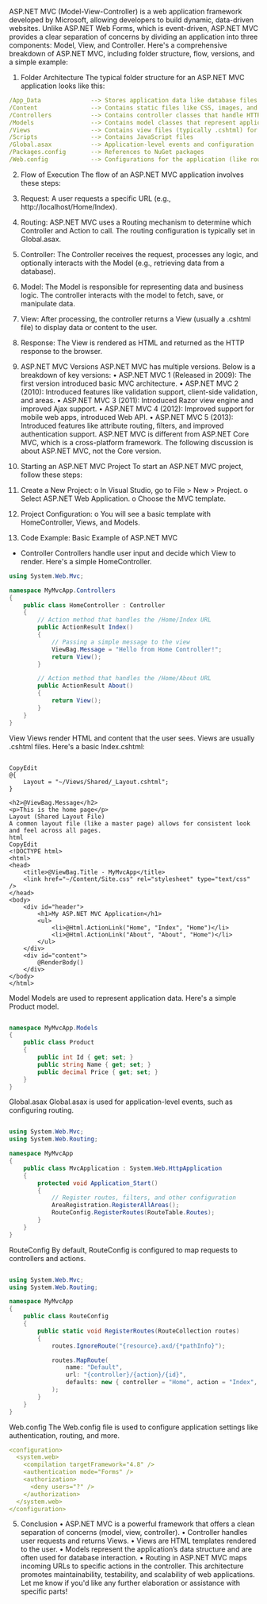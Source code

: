ASP.NET MVC (Model-View-Controller) is a web application framework developed by Microsoft, allowing developers to build dynamic, data-driven websites. Unlike ASP.NET Web Forms, which is event-driven, ASP.NET MVC provides a clear separation of concerns by dividing an application into three components: Model, View, and Controller.
Here's a comprehensive breakdown of ASP.NET MVC, including folder structure, flow, versions, and a simple example:


1. Folder Architecture
The typical folder structure for an ASP.NET MVC application looks like this:
````yaml
/App_Data              --> Stores application data like database files
/Content               --> Contains static files like CSS, images, and other assets
/Controllers           --> Contains controller classes that handle HTTP requests
/Models                --> Contains model classes that represent application data
/Views                 --> Contains view files (typically .cshtml) for rendering HTML
/Scripts               --> Contains JavaScript files
/Global.asax           --> Application-level events and configuration
/Packages.config       --> References to NuGet packages
/Web.config            --> Configurations for the application (like routing, authentication, etc.)
````

2. Flow of Execution
The flow of an ASP.NET MVC application involves these steps:
1.	Request: A user requests a specific URL (e.g., http://localhost/Home/Index).
2.	Routing: ASP.NET MVC uses a Routing mechanism to determine which Controller and Action to call. The routing configuration is typically set in Global.asax.
3.	Controller: The Controller receives the request, processes any logic, and optionally interacts with the Model (e.g., retrieving data from a database).
4.	Model: The Model is responsible for representing data and business logic. The controller interacts with the model to fetch, save, or manipulate data.
5.	View: After processing, the controller returns a View (usually a .cshtml file) to display data or content to the user.
6.	Response: The View is rendered as HTML and returned as the HTTP response to the browser.
   
3. ASP.NET MVC Versions
ASP.NET MVC has multiple versions. Below is a breakdown of key versions:
•	ASP.NET MVC 1 (Released in 2009): The first version introduced basic MVC architecture.
•	ASP.NET MVC 2 (2010): Introduced features like validation support, client-side validation, and areas.
•	ASP.NET MVC 3 (2011): Introduced Razor view engine and improved Ajax support.
•	ASP.NET MVC 4 (2012): Improved support for mobile web apps, introduced Web API.
•	ASP.NET MVC 5 (2013): Introduced features like attribute routing, filters, and improved authentication support.
ASP.NET MVC is different from ASP.NET Core MVC, which is a cross-platform framework. The following discussion is about ASP.NET MVC, not the Core version.

4. Starting an ASP.NET MVC Project
To start an ASP.NET MVC project, follow these steps:
1.	Create a New Project:
o	In Visual Studio, go to File > New > Project.
o	Select ASP.NET Web Application.
o	Choose the MVC template.
2.	Project Configuration:
o	You will see a basic template with HomeController, Views, and Models.
3.	Code Example:
Basic Example of ASP.NET MVC
- Controller
Controllers handle user input and decide which View to render. Here's a simple HomeController.

````csharp
using System.Web.Mvc;

namespace MyMvcApp.Controllers
{
    public class HomeController : Controller
    {
        // Action method that handles the /Home/Index URL
        public ActionResult Index()
        {
            // Passing a simple message to the view
            ViewBag.Message = "Hello from Home Controller!";
            return View();
        }

        // Action method that handles the /Home/About URL
        public ActionResult About()
        {
            return View();
        }
    }
}
````

View
Views render HTML and content that the user sees. Views are usually .cshtml files. Here's a basic Index.cshtml:
````cshtml

CopyEdit
@{
    Layout = "~/Views/Shared/_Layout.cshtml";
}

<h2>@ViewBag.Message</h2>
<p>This is the home page</p>
Layout (Shared Layout File)
A common layout file (like a master page) allows for consistent look and feel across all pages.
html
CopyEdit
<!DOCTYPE html>
<html>
<head>
    <title>@ViewBag.Title - MyMvcApp</title>
    <link href="~/Content/Site.css" rel="stylesheet" type="text/css" />
</head>
<body>
    <div id="header">
        <h1>My ASP.NET MVC Application</h1>
        <ul>
            <li>@Html.ActionLink("Home", "Index", "Home")</li>
            <li>@Html.ActionLink("About", "About", "Home")</li>
        </ul>
    </div>
    <div id="content">
        @RenderBody()
    </div>
</body>
</html>
````

Model
Models are used to represent application data. Here's a simple Product model.
````csharp

namespace MyMvcApp.Models
{
    public class Product
    {
        public int Id { get; set; }
        public string Name { get; set; }
        public decimal Price { get; set; }
    }
}
````

Global.asax
Global.asax is used for application-level events, such as configuring routing.
````csharp

using System.Web.Mvc;
using System.Web.Routing;

namespace MyMvcApp
{
    public class MvcApplication : System.Web.HttpApplication
    {
        protected void Application_Start()
        {
            // Register routes, filters, and other configuration
            AreaRegistration.RegisterAllAreas();
            RouteConfig.RegisterRoutes(RouteTable.Routes);
        }
    }
}
`````

RouteConfig
By default, RouteConfig is configured to map requests to controllers and actions.
````csharp

using System.Web.Mvc;
using System.Web.Routing;

namespace MyMvcApp
{
    public class RouteConfig
    {
        public static void RegisterRoutes(RouteCollection routes)
        {
            routes.IgnoreRoute("{resource}.axd/{*pathInfo}");

            routes.MapRoute(
                name: "Default",
                url: "{controller}/{action}/{id}",
                defaults: new { controller = "Home", action = "Index", id = UrlParameter.Optional }
            );
        }
    }
}
````

Web.config
The Web.config file is used to configure application settings like authentication, routing, and more.
````yaml
<configuration>
  <system.web>
    <compilation targetFramework="4.8" />
    <authentication mode="Forms" />
    <authorization>
      <deny users="?" />
    </authorization>
  </system.web>
</configuration>
````

5. Conclusion
•	ASP.NET MVC is a powerful framework that offers a clean separation of concerns (model, view, controller).
•	Controller handles user requests and returns Views.
•	Views are HTML templates rendered to the user.
•	Models represent the application’s data structure and are often used for database interaction.
•	Routing in ASP.NET MVC maps incoming URLs to specific actions in the controller.
This architecture promotes maintainability, testability, and scalability of web applications.
Let me know if you'd like any further elaboration or assistance with specific parts!

